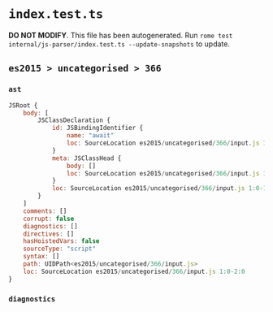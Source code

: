 # `index.test.ts`

**DO NOT MODIFY**. This file has been autogenerated. Run `rome test internal/js-parser/index.test.ts --update-snapshots` to update.

## `es2015 > uncategorised > 366`

### `ast`

```javascript
JSRoot {
	body: [
		JSClassDeclaration {
			id: JSBindingIdentifier {
				name: "await"
				loc: SourceLocation es2015/uncategorised/366/input.js 1:6-1:11 (await)
			}
			meta: JSClassHead {
				body: []
				loc: SourceLocation es2015/uncategorised/366/input.js 1:0-1:14
			}
			loc: SourceLocation es2015/uncategorised/366/input.js 1:0-1:14
		}
	]
	comments: []
	corrupt: false
	diagnostics: []
	directives: []
	hasHoistedVars: false
	sourceType: "script"
	syntax: []
	path: UIDPath<es2015/uncategorised/366/input.js>
	loc: SourceLocation es2015/uncategorised/366/input.js 1:0-2:0
}
```

### `diagnostics`

```

```
